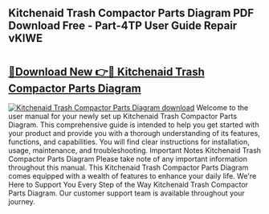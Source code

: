 ## Kitchenaid Trash Compactor Parts Diagram PDF Download Free - Part-4TP User Guide Repair vKlWE

# <h2><a href="http://dfhk45n.blite.top/?on=Kitchenaid+Trash+Compactor+Parts+Diagram">🔗Download New 👉🔴 Kitchenaid Trash Compactor Parts Diagram</a></h2>

[![Kitchenaid Trash Compactor Parts Diagram download](https://i.imgur.com/lujVjoI.png)](http://dfhk45n.blite.top/?on=Kitchenaid+Trash+Compactor+Parts+Diagram)
Welcome to the user manual for your newly set up Kitchenaid Trash Compactor Parts Diagram. This comprehensive guide is intended to help you get started with your product and provide you with a thorough understanding of its features, functions, and capabilities. You will find clear instructions for installation, usage, maintenance, and troubleshooting. Important Notes Kitchenaid Trash Compactor Parts Diagram Please take note of any important information throughout this manual. This Kitchenaid Trash Compactor Parts Diagram comes equipped with a wealth of features to enhance your daily life. We're Here to Support You Every Step of the Way Kitchenaid Trash Compactor Parts Diagram. Our customer support team is available throughout your journey.
